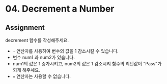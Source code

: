 # 04. Decrement a Number

## Assignment

decrement 함수를 작성해주세요.

- `-` 연산자를 사용하여 변수의 값을 1 감소시킬 수 있습니다.
- 변수 num1 과 num2가 있습니다.
- num1의 값은 1 증가시키고, num2의 값은 1 감소시켜 함수의 리턴값이 "Pass"가 되게 해주세요.
- `=` 연산자는 사용할 수 없습니다.
